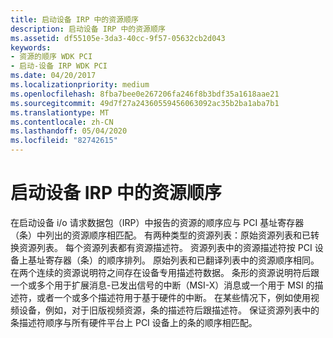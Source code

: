 ```yaml
---
title: 启动设备 IRP 中的资源顺序
description: 启动设备 IRP 中的资源顺序
ms.assetid: df55105e-3da3-40cc-9f57-05632cb2d043
keywords:
- 资源的顺序 WDK PCI
- 启动-设备 IRP WDK PCI
ms.date: 04/20/2017
ms.localizationpriority: medium
ms.openlocfilehash: 8fba7bee0e267206fa246f8b3bdf35a1618aae21
ms.sourcegitcommit: 49d7f27a24360559456063092ac35b2ba1aba7b1
ms.translationtype: MT
ms.contentlocale: zh-CN
ms.lasthandoff: 05/04/2020
ms.locfileid: "82742615"
---
```

# <a name="order-of-resources-in-start-device-irp"></a>启动设备 IRP 中的资源顺序

在启动设备 i/o 请求数据包（IRP）中报告的资源的顺序应与 PCI 基址寄存器（条）中列出的资源顺序相匹配。 有两种类型的资源列表：原始资源列表和已转换资源列表。 每个资源列表都有资源描述符。 资源列表中的资源描述符按 PCI 设备上基址寄存器（条）的顺序排列。 原始列表和已翻译列表中的资源顺序相同。 在两个连续的资源说明符之间存在设备专用描述符数据。 条形的资源说明符后跟一个或多个用于扩展消息-已发出信号的中断（MSI-X）消息或一个用于 MSI 的描述符，或者一个或多个描述符用于基于硬件的中断。 在某些情况下，例如使用视频设备，例如，对于旧版视频资源，条的描述符后跟描述符。 保证资源列表中的条描述符顺序与所有硬件平台上 PCI 设备上的条的顺序相匹配。
